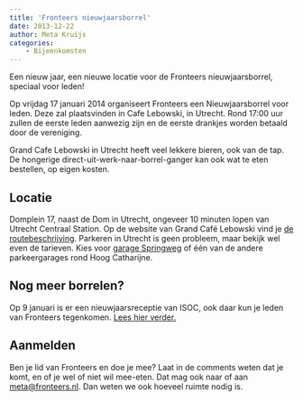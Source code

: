 ```yaml
---
title: 'Fronteers nieuwjaarsborrel'
date: 2013-12-22
author: Meta Kruijs
categories:
    - Bijeenkomsten
---
```


Een nieuw jaar, een nieuwe locatie voor de Fronteers nieuwjaarsborrel, speciaal voor leden!

Op vrijdag 17 januari 2014 organiseert Fronteers een Nieuwjaarsborrel voor leden. Deze zal plaatsvinden in Cafe Lebowski, in Utrecht.
Rond 17:00 uur zullen de eerste leden aanwezig zijn en de eerste drankjes worden betaald door de vereniging.

Grand Cafe Lebowski in Utrecht heeft veel lekkere bieren, ook van de tap. De hongerige direct-uit-werk-naar-borrel-ganger kan ook wat te eten bestellen, op eigen kosten.

## Locatie

Domplein 17, naast de Dom in Utrecht, ongeveer 10 minuten lopen van Utrecht Centraal Station. Op de website van Grand Café Lebowski vind je [de routebeschrijving](http://www.grandcafelebowski.nl/contact-en-route).
Parkeren in Utrecht is geen probleem, maar bekijk wel even de tarieven. Kies voor [garage Springweg](http://www.interparking.nl/find-parking/Springweg/) of één van de andere parkeergarages rond Hoog Catharijne.

## Nog meer borrelen?

Op 9 januari is er een nieuwjaarsreceptie van ISOC, ook daar kun je leden van Fronteers tegenkomen. [Lees hier verder.](/blog/2013/12/nieuwjaarsreceptie-isoc)

## Aanmelden

Ben je lid van Fronteers en doe je mee? Laat in de comments weten dat je komt, en of je wel of niet wil mee-eten. Dat mag ook naar of aan <meta@fronteers.nl>. Dan weten we ook hoeveel ruimte nodig is.
